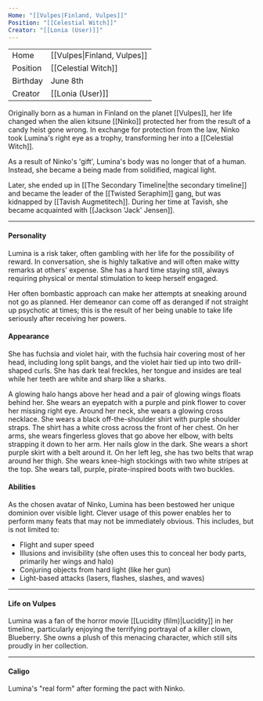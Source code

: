 ```yaml
---
Home: "[[Vulpes|Finland, Vulpes]]"
Position: "[[Celestial Witch]]"
Creator: "[[Lonia (User)]]"
---
```


|          |                             |
| -------- | --------------------------- |
| Home     | [[Vulpes\|Finland, Vulpes]] |
| Position | [[Celestial Witch]]         |
| Birthday | June 8th                    |
| Creator  | [[Lonia (User)]]            |

Originally born as a human in Finland on the planet [[Vulpes]], her life changed when the alien kitsune [[Ninko]] protected her from the result of a candy heist gone wrong. In exchange for protection from the law, Ninko took Lumina's right eye as a trophy, transforming her into a [[Celestial Witch]]. 

As a result of Ninko's 'gift', Lumina's body was no longer that of a human. Instead, she became a being made from solidified, magical light.

Later, she ended up in [[The Secondary Timeline|the secondary timeline]] and became the leader of the [[Twisted Seraphim]] gang, but was kidnapped by [[Tavish Augmetitech]]. During her time at Tavish, she became acquainted with [[Jackson 'Jack' Jensen]]. 

--- 
#### Personality
Lumina is a risk taker, often gambling with her life for the possibility of reward. In conversation, she is highly talkative and will often make witty remarks at others' expense. She has a hard time staying still, always requiring physical or mental stimulation to keep herself engaged. 

Her often bombastic approach can make her attempts at sneaking around not go as planned. Her demeanor can come off as deranged if not straight up psychotic at times; this is the result of her being unable to take life seriously after receiving her powers.
#### Appearance
She has fuchsia and violet hair, with the fuchsia hair covering most of her head, including long split bangs, and the violet hair tied up into two drill-shaped curls. She has dark teal freckles, her tongue and insides are teal while her teeth are white and sharp like a sharks.

A glowing halo hangs above her head and a pair of glowing wings floats behind her. She wears an eyepatch with a purple and pink flower to cover her missing right eye. 
Around her neck, she wears a glowing cross necklace. She wears a black off-the-shoulder shirt with purple shoulder straps. The shirt has a white cross across the front of her chest. On her arms, she wears fingerless gloves that go above her elbow, with belts strapping it down to her arm. Her nails glow in the dark. She wears a short purple skirt with a belt around it. On her left leg, she has two belts that wrap around her thigh. She wears knee-high stockings with two white stripes at the top. She wears tall, purple, pirate-inspired boots with two buckles. 

#### Abilities
As the chosen avatar of Ninko, Lumina has been bestowed her unique dominion over visible light. Clever usage of this power enables her to perform many feats that may not be immediately obvious. This includes, but is not limited to:  
- Flight and super speed
- Illusions and invisibility (she often uses this to conceal her body parts, primarily her wings and halo)
- Conjuring objects from hard light (like her gun)
- Light-based attacks (lasers, flashes, slashes, and waves)

---
#### Life on Vulpes
Lumina was a fan of the horror movie [[Lucidity (film)|Lucidity]] in her timeline, particularly enjoying the terrifying portrayal of a killer clown, Blueberry. She owns a plush of this menacing character, which still sits proudly in her collection. 


---

#### Caligo
Lumina's "real form" after forming the pact with Ninko.


